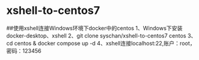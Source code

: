 # xshell-to-centos7
##使用xshell连接Windows环境下docker中的centos
1、Windows下安装docker-desktop、xshell
2、git clone syschan/xshell-to-centos7 centos
3、cd centos & docker compose up -d 
4、xshell连接localhost:22,账户：root，密码：123456
